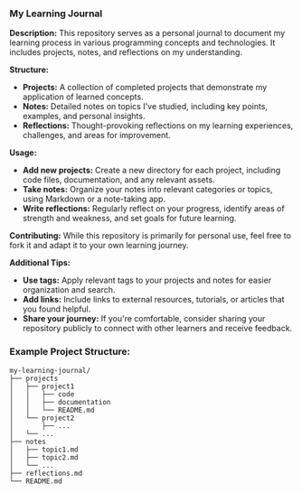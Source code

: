 ### **My Learning Journal**

**Description:**
This repository serves as a personal journal to document my learning process in various programming concepts and technologies. It includes projects, notes, and reflections on my understanding.

**Structure:**
* **Projects:** A collection of completed projects that demonstrate my application of learned concepts.
* **Notes:** Detailed notes on topics I've studied, including key points, examples, and personal insights.
* **Reflections:** Thought-provoking reflections on my learning experiences, challenges, and areas for improvement.

**Usage:**
* **Add new projects:** Create a new directory for each project, including code files, documentation, and any relevant assets.
* **Take notes:** Organize your notes into relevant categories or topics, using Markdown or a note-taking app.
* **Write reflections:** Regularly reflect on your progress, identify areas of strength and weakness, and set goals for future learning.

**Contributing:**
While this repository is primarily for personal use, feel free to fork it and adapt it to your own learning journey.

**Additional Tips:**
* **Use tags:** Apply relevant tags to your projects and notes for easier organization and search.
* **Add links:** Include links to external resources, tutorials, or articles that you found helpful.
* **Share your journey:** If you're comfortable, consider sharing your repository publicly to connect with other learners and receive feedback.

### **Example Project Structure:**

```
my-learning-journal/
├── projects
│   ├── project1
│   │   ├── code
│   │   ├── documentation
│   │   └── README.md
│   └── project2
│       ├── ...
│   └── ...
├── notes
│   ├── topic1.md
│   ├── topic2.md
│   └── ...
├── reflections.md
└── README.md
```